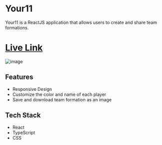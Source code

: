 # Your11

Your11 is a ReactJS application that allows users to create and share team formations.

# [Live Link](https://josevitoroliveira.github.io/your11/)

![image](https://github.com/user-attachments/assets/995adebd-4e21-44b4-b900-dbcadfa40988)

## Features

- Responsive Design
- Customize the color and name of each player
- Save and download team formation as an image

## Tech Stack

- React
- TypeScript
- CSS
